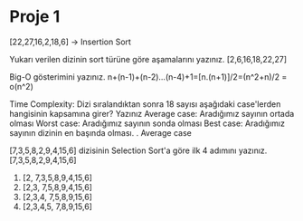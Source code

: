 # Proje 1
[22,27,16,2,18,6] -> Insertion Sort

Yukarı verilen dizinin sort türüne göre aşamalarını yazınız.
	[2,6,16,18,22,27]

Big-O gösterimini yazınız.
                              n+(n-1)+(n-2)...(n-4)+1=[n.(n+1)]/2=(n^2+n)/2    = o(n^2)
		 

Time Complexity: Dizi sıralandıktan sonra 18 sayısı aşağıdaki case'lerden hangisinin kapsamına girer? Yazınız
Average case: Aradığımız sayının ortada olması
Worst case: Aradığımız sayının sonda olması
Best case: Aradığımız sayının dizinin en başında olması.
.                             Average case

[7,3,5,8,2,9,4,15,6] dizisinin Selection Sort'a göre ilk 4 adımını yazınız.
                              [7,3,5,8,2,9,4,15,6]

1.	[2,   7,3,5,8,9,4,15,6]
2.	[2,3,  7,5,8,9,4,15,6]
3.	[2,3,4,  7,5,8,9,15,6]
4.	[2,3,4,5,   7,8,9,15,6]
